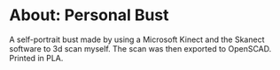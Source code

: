 About: Personal Bust
======================

A self-portrait bust made by using a Microsoft Kinect and the Skanect software to 3d scan myself. The scan was then exported to OpenSCAD. Printed in PLA.
